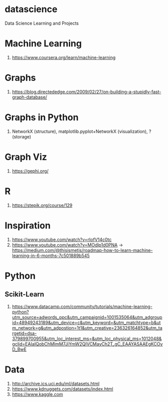 # datascience
Data Science Learning and Projects

# Machine Learning
1. https://www.coursera.org/learn/machine-learning

# Graphs
1. https://blog.directededge.com/2009/02/27/on-building-a-stupidly-fast-graph-database/

# Graphs in Python
1. NetworkX (structure), matplotlib.pyplot+NetworkX (visualization), ? (storage)

# Graph Viz
1. https://gephi.org/

# R
1. https://stepik.org/course/129

# Inspiration
1. https://www.youtube.com/watch?v=rIofV14c0tc
2. https://www.youtube.com/watch?v=MOdlp1d0PNA -> https://medium.com/@thisismetis/roadmap-how-to-learn-machine-learning-in-6-months-7c501889b545

# Python
## Scikit-Learn
1. https://www.datacamp.com/community/tutorials/machine-learning-python?utm_source=adwords_ppc&utm_campaignid=1001535064&utm_adgroupid=48949243189&utm_device=c&utm_keyword=&utm_matchtype=b&utm_network=g&utm_adpostion=1t1&utm_creative=236326164852&utm_targetid=dsa-379899700955&utm_loc_interest_ms=&utm_loc_physical_ms=1012048&gclid=EAIaIQobChMImM7JiYmW2QIVCMayCh2T_gC_EAAYASAAEgKCOvD_BwE

# Data
1. http://archive.ics.uci.edu/ml/datasets.html
2. https://www.kdnuggets.com/datasets/index.html
3. https://www.kaggle.com
